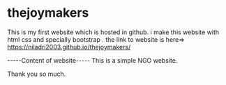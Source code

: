 # thejoymakers
This is my first website which is hosted in github.
i make this website with html css and specially bootstrap .
the link to website is here=> https://niladri2003.github.io/thejoymakers/

-----Content of website-----
This is a simple NGO website.



Thank you so much.

